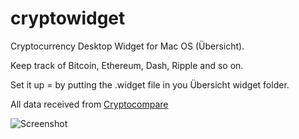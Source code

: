 # cryptowidget
Cryptocurrency Desktop Widget for Mac OS (Übersicht).

Keep track of Bitcoin, Ethereum, Dash, Ripple and so on.

Set it up = by putting the .widget file in you Übersicht widget folder. 

All data received from [Cryptocompare](https://www.cryptocompare.com/)

![Screenshot](https://github.com/avocadomaster/cryptowidget/blob/master/screenshot.png?raw=true)
